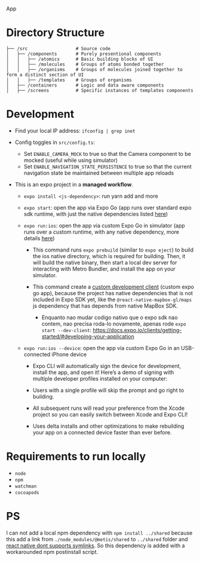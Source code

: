 App

# Directory Structure

```
├── /src                  # Source code
│   ├── /components       # Purely presentional components
│   │   ├── /atomics      # Basic building blocks of UI
│   │   ├── /molecules    # Groups of atoms bonded together
│   │   ├── /organisms    # Groups of molecules joined together to form a distinct section of UI
│   │   ├── /templates    # Groups of organisms
│   ├── /containers       # Logic and data aware components
│   ├── /screens          # Specific instances of templates components
```

# Development

- Find your local IP address: `ifconfig | grep inet`

- Config toggles in `src/config.ts`:

  - Set `ENABLE_CAMERA_MOCK` to true so that the Camera component to be mocked (useful while using simulator)
  - Set `ENABLE_NAVIGATION_STATE_PERSISTENCE` to true so that the current navigation state be maintained between multiple app reloads

- This is an expo project in a **managed workflow**.

  - `expo install <js-dependency>`: run yarn add and more

  - `expo start`: open the app via Expo Go (app runs over standard expo sdk runtime, with just the native dependencies listed [here](https://docs.expo.io/versions/latest/))

  - `expo run:ios`: open the app via custom Expo Go in simulator (app runs over a custom runtime, with any native dependency, more details [here](https://blog.expo.io/expo-managed-workflow-in-2021-d1c9b68aa10))

    - This command runs `expo prebuild` (similar to `expo eject`) to build the ios native directory, which is required for building. Then, it will build the native binary, then start a local dev server for interacting with Metro Bundler, and install the app on your simulator.

    - This command create a [custom development client](https://docs.expo.io/clients/introduction/) (custom expo go app), because the project has native dependencies that is not included in Expo SDK yet, like the `@react-native-mapbox-gl/maps` js dependency that has depends from native MapBox SDK.

      - Enquanto nao mudar codigo nativo que o expo sdk nao contem, nao precisa roda-lo novamente, apenas rode `expo start --dev-client`: https://docs.expo.io/clients/getting-started/#developing-your-application

  - `expo run:ios --device`: open the app via custom Expo Go in an USB-connected iPhone device

    - Expo CLI will automatically sign the device for development, install the app, and open it! Here’s a demo of signing with multiple developer profiles installed on your computer:

    - Users with a single profile will skip the prompt and go right to building.
    - All subsequent runs will read your preference from the Xcode project so you can easily switch between Xcode and Expo CLI!

    - Uses delta installs and other optimizations to make rebuilding your app on a connected device faster than ever before.

# Requirements to run locally

- `node`
- `npm`
- `watchman`
- `cocoapods`

# PS

I can not add a local npm dependency with `npm install ../shared` because this add a link from `./node_modules/@metis/shared` to `../shared` folder and [react native dont supports symlinks](https://stackoverflow.com/questions/44061155/react-native-npm-link-local-dependency-unable-to-resolve-module). So this dependency is added with a workarounded npm postinstall script.
